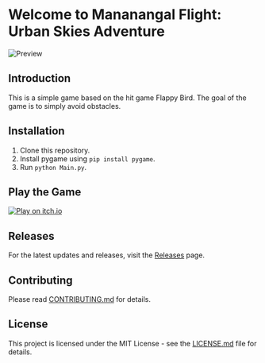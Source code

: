 # Welcome to Mananangal Flight: Urban Skies Adventure
![Preview](https://i.imgur.com/xOakABg.gif)
## Introduction
This is a simple game based on the hit game Flappy Bird. The goal of the game is to simply avoid obstacles.

## Installation
1. Clone this repository.
2. Install pygame using `pip install pygame`.
3. Run `python Main.py`.

## Play the Game
[![Play on itch.io](https://i.imgur.com/dD97spb.png)](https://cptz.itch.io/manananggal-flight)

## Releases
For the latest updates and releases, visit the [Releases](https://github.com/CptZee/Mananangal-Fly/releases) page.

## Contributing
Please read [CONTRIBUTING.md](CONTRIBUTING.md) for details.

## License
This project is licensed under the MIT License - see the [LICENSE.md](LICENSE.md) file for details.

